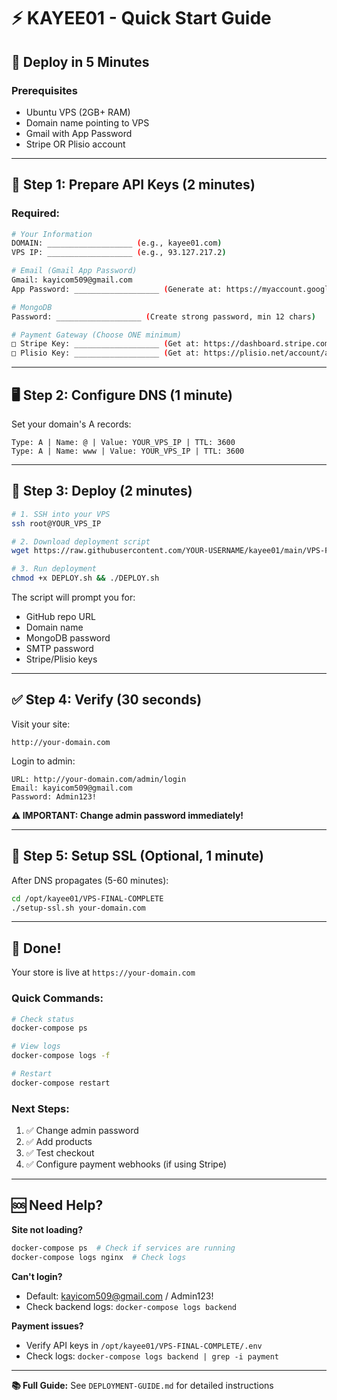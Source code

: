 # ⚡ KAYEE01 - Quick Start Guide

## 🚀 Deploy in 5 Minutes

### Prerequisites
- Ubuntu VPS (2GB+ RAM)
- Domain name pointing to VPS
- Gmail with App Password
- Stripe OR Plisio account

---

## 📝 Step 1: Prepare API Keys (2 minutes)

### Required:
```bash
# Your Information
DOMAIN: ___________________ (e.g., kayee01.com)
VPS IP: ___________________ (e.g., 93.127.217.2)

# Email (Gmail App Password)
Gmail: kayicom509@gmail.com
App Password: ___________________ (Generate at: https://myaccount.google.com/apppasswords)

# MongoDB
Password: ___________________ (Create strong password, min 12 chars)

# Payment Gateway (Choose ONE minimum)
□ Stripe Key: ___________________ (Get at: https://dashboard.stripe.com/apikeys)
□ Plisio Key: ___________________ (Get at: https://plisio.net/account/api)
```

---

## 🖥️ Step 2: Configure DNS (1 minute)

Set your domain's A records:
```
Type: A | Name: @ | Value: YOUR_VPS_IP | TTL: 3600
Type: A | Name: www | Value: YOUR_VPS_IP | TTL: 3600
```

---

## 🔧 Step 3: Deploy (2 minutes)

```bash
# 1. SSH into your VPS
ssh root@YOUR_VPS_IP

# 2. Download deployment script
wget https://raw.githubusercontent.com/YOUR-USERNAME/kayee01/main/VPS-FINAL-COMPLETE/DEPLOY.sh

# 3. Run deployment
chmod +x DEPLOY.sh && ./DEPLOY.sh
```

The script will prompt you for:
- GitHub repo URL
- Domain name
- MongoDB password
- SMTP password
- Stripe/Plisio keys

---

## ✅ Step 4: Verify (30 seconds)

Visit your site:
```
http://your-domain.com
```

Login to admin:
```
URL: http://your-domain.com/admin/login
Email: kayicom509@gmail.com
Password: Admin123!
```

**⚠️ IMPORTANT: Change admin password immediately!**

---

## 🔐 Step 5: Setup SSL (Optional, 1 minute)

After DNS propagates (5-60 minutes):
```bash
cd /opt/kayee01/VPS-FINAL-COMPLETE
./setup-ssl.sh your-domain.com
```

---

## 🎉 Done!

Your store is live at `https://your-domain.com`

### Quick Commands:
```bash
# Check status
docker-compose ps

# View logs
docker-compose logs -f

# Restart
docker-compose restart
```

### Next Steps:
1. ✅ Change admin password
2. ✅ Add products
3. ✅ Test checkout
4. ✅ Configure payment webhooks (if using Stripe)

---

## 🆘 Need Help?

**Site not loading?**
```bash
docker-compose ps  # Check if services are running
docker-compose logs nginx  # Check logs
```

**Can't login?**
- Default: kayicom509@gmail.com / Admin123!
- Check backend logs: `docker-compose logs backend`

**Payment issues?**
- Verify API keys in `/opt/kayee01/VPS-FINAL-COMPLETE/.env`
- Check logs: `docker-compose logs backend | grep -i payment`

---

**📚 Full Guide:** See `DEPLOYMENT-GUIDE.md` for detailed instructions

